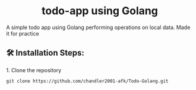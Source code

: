 <h1 align="center" id="title">todo-app using Golang</h1>

<p id="description">A simple todo app using Golang performing operations on local data. Made it for practice</p>

<h2>🛠️ Installation Steps:</h2>

<p>1. Clone the repository</p>

```
git clone https://github.com/chandler2001-afk/Todo-Golang.git
```
